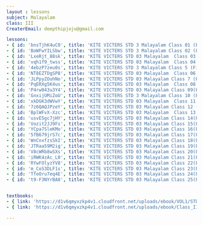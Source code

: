 ```yaml
--- 
layout : lessons 
subject: Malayalam
class: III
CreaterEmail: deepthipjoju@gmail.com

lessons: 
- { id: 'bnsTjhK4uC0', title: 'KITE VICTERS STD 3 Malayalam Class 01 (First Bell-ഫസ്റ്റ് ബെല്‍)' }
- { id: 'BoWFwYILSbw', title: 'KITE VICTERS STD 3 Malayalam Class 02 (First Bell-ഫസ്റ്റ് ബെല്‍)' }
- { id: 'LxeRjt_88sk', title: 'KITE VICTERS STD 03 Malayalam  Class 03 (First Bell-ഫസ്റ്റ് ബെല്‍)' }
- { id: 'vqh1f9_twss', title: 'KITE VICTERS STD 03 Malayalam  Class 04 (First Bell-ഫസ്റ്റ് ബെല്‍)' }
- { id: '4ebzP7zeu0s', title: 'KITE VICTERS STD 3 Malayalam Class 5 (First Bell-ഫസ്റ്റ് ബെല്‍)' }
- { id: 'NT8EZTDgSP8', title: 'KITE VICTERS STD 03 Malayalam  Class 06 (First Bell-ഫസ്റ്റ് ബെല്‍)' }
- { id: 'JLPpyZOuhNo', title: 'KITE VICTERS STD 03 Malayalam Class 7 (First Bell-ഫസ്റ്റ് ബെല്‍)' }
- { id: 'PqERXg5K4us', title: 'KITE VICTERS STD 03 Malayalam  Class 08 (First Bell-ഫസ്റ്റ് ബെല്‍)' }
- { id: 'P4rw043u3Y4', title: 'KITE VICTERS STD 03 Malayalam Class 09(First Bell-ഫസ്റ്റ് ബെല്‍)' }
- { id: 'GnxijUMiZoU', title: 'KITE VICTERS STD 3 Malayalam Class 10 (First Bell-ഫസ്റ്റ് ബെല്‍)' }
- { id: 'xkDGK3dWVwY', title: 'KITE VICTERS STD 03 Malayalam  Class 11 (First Bell-ഫസ്റ്റ് ബെല്‍)' }
- { id: '7z6QAQJPzeY', title: 'KITE VICTERS STD 03 Malayalam Class 12 (First Bell-ഫസ്റ്റ് ബെല്‍)' }
- { id: 'BplWFvX-Xzc', title: 'KITE VICTERS STD 03 Malayalam  Class 13 (First Bell-ഫസ്റ്റ് ബെല്‍)' }
- { id: 'usvE5gc7jHY', title: 'KITE VICTERS STD 03 Malayalam Class 14(First Bell-ഫസ്റ്റ് ബെല്‍)' }
- { id: 'Vozit2JJ9Fs', title: 'KITE VICTERS STD 03 Malayalam Class 15(First Bell-ഫസ്റ്റ് ബെല്‍)' }
- { id: 'YCpa7SleKMo', title: 'KITE VICTERS STD 03 Malayalam Class 16(First Bell-ഫസ്റ്റ് ബെല്‍)' }
- { id: '5fB679jrS7c', title: 'KITE VICTERS STD 03 Malayalam Class 17(First Bell-ഫസ്റ്റ് ബെല്‍)' }
- { id: 'WnCnxfzsSkI', title: 'KITE VICTERS STD 03 Malayalam Class 18(First Bell-ഫസ്റ്റ് ബെല്‍)' }
- { id: 'JTRaa59M2ig', title: 'KITE VICTERS STD 03 Malayalam Class 19(First Bell-ഫസ്റ്റ് ബെല്‍)' }
- { id: 'V8cWRb8wSXs', title: 'KITE VICTERS STD 03 Malayalam Class 20(First Bell-ഫസ്റ്റ് ബെല്‍)' }
- { id: 'iRWK4zAc_L0', title: 'KITE VICTERS STD 03 Malayalam Class 21(First Bell-ഫസ്റ്റ് ബെല്‍)' }
- { id: 'RYwFOlyzYV8', title: 'KITE VICTERS STD 03 Malayalam Class 22(First Bell-ഫസ്റ്റ് ബെല്‍)' }
- { id: 'm_CoS3DLF1s', title: 'KITE VICTERS STD 03 Malayalam Class 23(First Bell-ഫസ്റ്റ് ബെല്‍)' }
- { id: 'TfeOru7eq4E', title: 'KITE VICTERS STD 03 Malayalam Class 24(First Bell-ഫസ്റ്റ് ബെല്‍)' }
- { id: 't9-F3NYrBA8', title: 'KITE VICTERS STD 03 Malayalam Class 25(First Bell-ഫസ്റ്റ് ബെല്‍)' }


textbooks:
- { link: 'https://d1v6qmyxzkp4v1.cloudfront.net/uploads/ebook/VOL1/STD3/KeralaPadavaliMalayalam/KeralaPadavaliMalayalam.pdf', title: 'Malayalam Part -1' , medium: ' ' }
- { link: 'https://d1v6qmyxzkp4v1.cloudfront.net/uploads/ebook/Class_III/Mal_Reader_Vol_II/MalayalamReader.pdf', title: 'Malayalam Part -2' , medium: ' ' }

--- 
```

